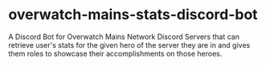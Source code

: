 # overwatch-mains-stats-discord-bot
A Discord Bot for Overwatch Mains Network Discord Servers that can retrieve user's stats for the given hero of the server they are in and gives them roles to showcase their accomplishments on those heroes.
